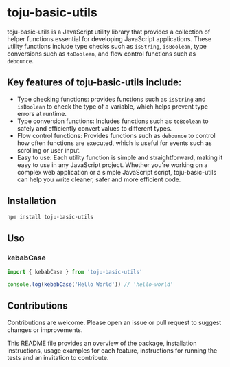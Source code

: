 # toju-basic-utils

toju-basic-utils is a JavaScript utility library that provides a collection of helper functions essential for developing JavaScript applications. These utility functions include type checks such as `isString`, `isBoolean`, type conversions such as `toBoolean`, and flow control functions such as `debounce`.

## Key features of toju-basic-utils include:

- Type checking functions: provides functions such as `isString` and `isBoolean` to check the type of a variable, which helps prevent type errors at runtime.
- Type conversion functions: Includes functions such as `toBoolean` to safely and efficiently convert values to different types.
- Flow control functions: Provides functions such as `debounce` to control how often functions are executed, which is useful for events such as scrolling or user input.
- Easy to use: Each utility function is simple and straightforward, making it easy to use in any JavaScript project.
Whether you're working on a complex web application or a simple JavaScript script, toju-basic-utils can help you write cleaner, safer and more efficient code.

## Installation

```bash
npm install toju-basic-utils
```
## Uso

### kebabCase

```javascript
import { kebabCase } from 'toju-basic-utils'

console.log(kebabCase('Hello World')) // 'hello-world'
```

## Contributions

Contributions are welcome. Please open an issue or pull request to suggest changes or improvements.

This README file provides an overview of the package, installation instructions, usage examples for each feature, instructions for running the tests and an invitation to contribute.
